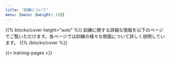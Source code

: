 ```yaml
---
title: "訓練について"
menu: {main: {weight: 10}}
---
```


{{% blocks/cover height="auto" %}}
訓練に関する詳細な情報を以下のページでご覧いただけます。各ページでは訓練の様々な側面について詳しく説明しています。
{{% /blocks/cover %}}

{{< training-pages >}}

